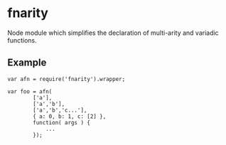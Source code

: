 # fnarity

Node module which simplifies the declaration of multi-arity and variadic functions.

## Example

    var afn = require('fnarity').wrapper;

    var foo = afn(
            ['a'],
            ['a','b'],
            ['a','b','c...'],
            { a: 0, b: 1, c: [2] },
            function( args ) {
                ...
            });


